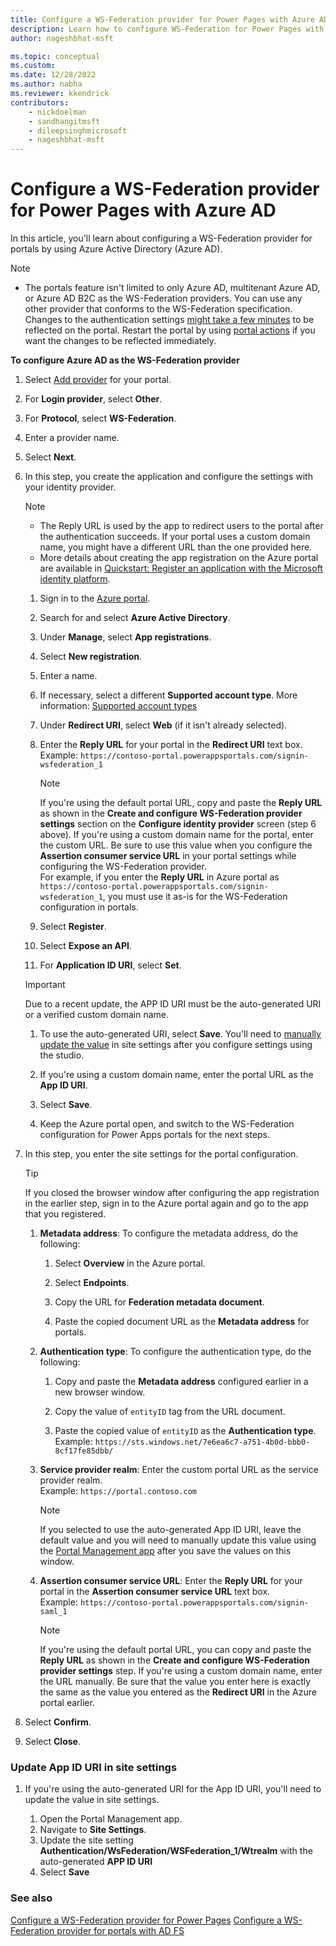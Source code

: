 ```yaml
---
title: Configure a WS-Federation provider for Power Pages with Azure AD
description: Learn how to configure WS-Federation for Power Pages with Azure Active Directory.
author: nageshbhat-msft

ms.topic: conceptual
ms.custom: 
ms.date: 12/28/2022
ms.author: nabha
ms.reviewer: kkendrick
contributors:
    - nickdoelman
    - sandhangitmsft
    - dileepsinghmicrosoft
    - nageshbhat-msft
---
```


# Configure a WS-Federation provider for Power Pages with Azure AD

In this article, you'll learn about configuring a WS-Federation provider for portals by using Azure Active Directory (Azure AD).

> [!NOTE]
> - The portals feature isn't limited to only Azure AD, multitenant Azure AD, or Azure AD B2C as the WS-Federation providers. You can use any other provider that conforms to the WS-Federation specification.
> Changes to the authentication settings [might take a few minutes](/power-apps/maker/portals/admin/clear-server-side-cache#caching-changes-for-portals-with-version-926x-or-later) to be reflected on the portal. Restart the portal by using [portal actions](../admin/admin-overview.md) if you want the changes to be reflected immediately.

**To configure Azure AD as the WS-Federation provider**

1. Select [Add provider](/power-apps/maker/portals/configure/use-simplified-authentication-configuration#add-configure-or-delete-an-identity-provider) for your portal.

1. For **Login provider**, select **Other**.

1. For **Protocol**, select **WS-Federation**.

1. Enter a provider name.

1. Select **Next**.

1. In this step, you create the application and configure the settings with your identity provider.

    > [!NOTE]
    > - The Reply URL is used by the app to redirect users to the portal after the authentication succeeds. If your portal uses a custom domain name, you might have a different URL than the one provided here.
    > - More details about creating the app registration on the Azure portal are available in [Quickstart: Register an application with the Microsoft identity platform](/azure/active-directory/develop/quickstart-register-app).

    1. Sign in to the [Azure portal](https://portal.azure.com).

    1. Search for and select **Azure Active Directory**.

    1. Under **Manage**, select **App registrations**.

    1. Select **New registration**.

    1. Enter a name.

    1. If necessary, select a different **Supported account type**. More information: [Supported account types](/azure/active-directory/develop/quickstart-register-app)

    1. Under **Redirect URI**, select **Web** (if it isn't already selected).

    1. Enter the **Reply URL** for your portal in the **Redirect URI** text box. <br> Example: `https://contoso-portal.powerappsportals.com/signin-wsfederation_1`

        > [!NOTE]
        > If you're using the default portal URL, copy and paste the **Reply URL** as shown in the **Create and configure WS-Federation provider settings** section on the **Configure identity provider** screen (step 6 above). If you're using a custom domain name for the portal, enter the custom URL. Be sure to use this value when you configure the **Assertion consumer service URL** in your portal settings while configuring the WS-Federation provider. <br> For example, if you enter the **Reply URL** in Azure portal as `https://contoso-portal.powerappsportals.com/signin-wsfederation_1`, you must use it as-is for the WS-Federation configuration in portals.

    1. Select **Register**.

    1. Select **Expose an API**.

    1. For **Application ID URI**, select **Set**.

    > [!IMPORTANT]
    > Due to a recent update, the APP ID URI must be the auto-generated URI or a verified custom domain name.

    1. To use the auto-generated URI, select **Save**. You'll need to [manually update the value](#update-app-id-uri-in-site-settings) in site settings after you configure settings using the studio.
       
    1. If you're using a custom domain name, enter the portal URL as the **App ID URI**.

    1. Select **Save**.

    1. Keep the Azure portal open, and switch to the WS-Federation configuration for Power Apps portals for the next steps.

1. In this step, you enter the site settings for the portal configuration.

    > [!TIP]
    > If you closed the browser window after configuring the app registration in the earlier step, sign in to the Azure portal again and go to the app that you registered.

    1. **Metadata address**: To configure the metadata address, do the following:

        1. Select **Overview** in the Azure portal.

        1. Select **Endpoints**.

        1. Copy the URL for **Federation metadata document**.

        1. Paste the copied document URL as the **Metadata address** for portals.

    1. **Authentication type**: To configure the authentication type, do the following:

        1. Copy and paste the **Metadata address** configured earlier in a new browser window.

        1. Copy the value of `entityID` tag from the URL document.

        1. Paste the copied value of `entityID` as the **Authentication type**. <br /> Example: `https://sts.windows.net/7e6ea6c7-a751-4b0d-bbb0-8cf17fe85dbb/`

    1. **Service provider realm**: Enter the custom portal URL as the service provider realm. <br /> Example: `https://portal.contoso.com`
    
        > [!NOTE]
        > If you selected to use the auto-generated App ID URI, leave the default value and you will need to manually update this value using the [Portal Management app](#update-app-id-uri-in-site-settings) after you save the values on this window.
        
    1. **Assertion consumer service URL**: Enter the **Reply URL** for your portal in the **Assertion consumer service URL** text box. <br /> Example: `https://contoso-portal.powerappsportals.com/signin-saml_1`

        > [!NOTE]
        > If you're using the default portal URL, you can copy and paste the **Reply URL** as shown in the **Create and configure WS-Federation provider settings** step. If you're using a custom domain name, enter the URL manually. Be sure that the value you enter here is exactly the same as the value you entered as the **Redirect URI** in the Azure portal earlier.

1. Select **Confirm**.

1. Select **Close**.

### Update App ID URI in site settings

1. If you're using the auto-generated URI for the App ID URI, you'll need to update the value in site settings.
    
    1. Open the Portal Management app.
    1. Navigate to **Site Settings**.
    1. Update the site setting **Authentication/WsFederation/WSFederation_1/Wtrealm** with the auto-generated **APP ID URI**
    1. Select **Save**

### See also

[Configure a WS-Federation provider for Power Pages](ws-federation-provider.md)
[Configure a WS-Federation provider for portals with AD FS](ws-federation-settings.md)


